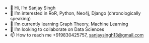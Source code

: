 - 👋 Hi, I’m Sanjay Singh
- 👀 I’m interested in RoR, Python, Neo4j, Django (chronologically speaking)
- 🌱 I’m currently learning Graph Theory, Machine Learning
- 💞️ I’m looking to collaborate on Data Sciences
- 📫 How to reach me +919830425757, sanjaysingh13@gmail.com

<!---
sanjaysingh13/sanjaysingh13 is a ✨ special ✨ repository because its `README.md` (this file) appears on your GitHub profile.
You can click the Preview link to take a look at your changes.
--->
